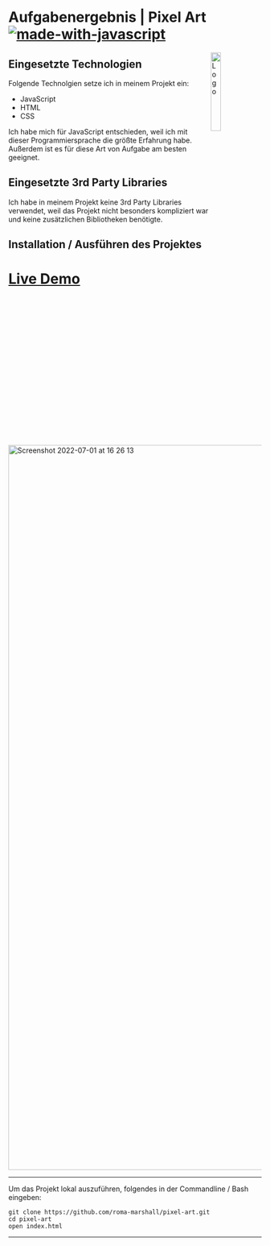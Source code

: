 # Aufgabenergebnis | Pixel Art [![made-with-javascript](https://img.shields.io/badge/Made%20with-JavaScript-1f425f.svg)](https://www.javascript.com)


<img alt="Logo" align="right" src="https://user-images.githubusercontent.com/79694559/176910660-7b02fbf3-39f3-4eeb-b075-9a4944d9e51d.svg" width="20%" />



## Eingesetzte Technologien

Folgende Technolgien setze ich in meinem Projekt ein:

- JavaScript
- HTML
- CSS

Ich habe mich für JavaScript entschieden, weil ich mit dieser Programmiersprache die größte Erfahrung habe. Außerdem ist es für diese Art von Aufgabe am besten geeignet.

## Eingesetzte 3rd Party Libraries

Ich habe in meinem Projekt keine 3rd Party Libraries verwendet, weil das Projekt nicht besonders kompliziert war und keine zusätzlichen Bibliotheken benötigte.

## Installation / Ausführen des Projektes

# [Live Demo](https://calm-bonbon-0cf728.netlify.app)

<img width="1440" alt="Screenshot 2022-07-01 at 16 26 13" src="https://user-images.githubusercontent.com/79694559/176913941-0745ff02-a93d-4258-aa8c-737c978d3b52.png">


---


Um das Projekt lokal auszuführen, folgendes in der Commandline / Bash eingeben:

```
git clone https://github.com/roma-marshall/pixel-art.git
cd pixel-art
open index.html
```
---
